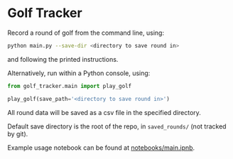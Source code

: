 # Golf Tracker
Record a round of golf from the command line, using:
```bash
python main.py --save-dir <directory to save round in>
```
and following the printed instructions.

Alternatively, run within a Python console, using:
```python
from golf_tracker.main import play_golf

play_golf(save_path='<directory to save round in>')
```
All round data will be saved as a csv file in the specified directory. 

Default save directory is the root of the repo, in `saved_rounds/` (not tracked by git).

Example usage notebook can be found at 
[notebooks/main.ipnb](https://github.com/J-Curwell/golf-tracker/tree/master/notebooks/main.ipynb).
